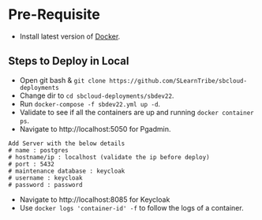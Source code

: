 # Pre-Requisite

- Install latest version of [Docker](https://docs.docker.com/desktop/windows/install/).

## Steps to Deploy in Local

- Open git bash & `git clone https://github.com/SLearnTribe/sbcloud-deployments`
- Change dir to `cd sbcloud-deployments/sbdev22`.
- Run `docker-compose -f sbdev22.yml up -d`.
- Validate to see if all the containers are up and running `docker container ps`.
- Navigate to http://localhost:5050 for Pgadmin.
```
Add Server with the below details
# name : postgres
# hostname/ip : localhost (validate the ip before deploy)
# port : 5432
# maintenance database : keycloak
# username : keycloak
# password : password
```
- Navigate to http://localhost:8085 for Keycloak
- Use `docker logs 'container-id' -f` to follow the logs of a container.
